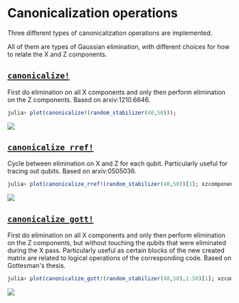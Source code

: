 # Canonicalization operations

Three different types of canonicalization operations are implemented.

All of them are types of Gaussian elimination, with different choices for how to
relate the X and Z components.

## [`canonicalize!`](@ref)

First do elimination on all X components and only then perform elimination on
the Z components. Based on arxiv:1210.6646.

```julia
julia> plot(canonicalize!(random_stabilizer(40,50)));
```

![](plot-canostab.png)

## [`canonicalize_rref!`](@ref)

Cycle between elimination on X and Z for each qubit. Particularly useful for
tracing out qubits. Based on arxiv:0505036.

```julia
julia> plot(canonicalize_rref!(random_stabilizer(40,50))[1]; xzcomponents=:together);
```

![](plot-rref-together.png)

## [`canonicalize_gott!`](@ref)

First do elimination on all X components and only then perform elimination on
the Z components, but without touching the qubits that were eliminated during
the X pass. Particularly useful as certain blocks of the new created matrix are
related to logical operations of the corresponding code. Based on Gottesman's
thesis.

```julia
julia> plot(canonicalize_gott!(random_stabilizer(40,50),1:50)[1]; xzcomponents=:together);
```

![](plot-gottstab-together.png)
